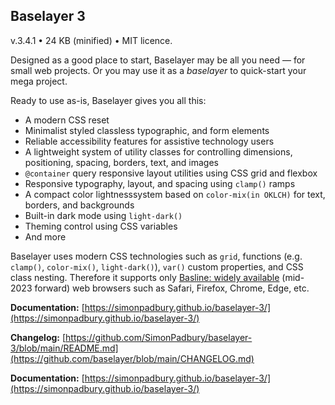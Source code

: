 ## Baselayer 3

v.3.4.1 • 24 KB (minified) • MIT licence.

Designed as a good place to start, Baselayer may be all you need — for small web projects. Or you may use it as a _baselayer_ to quick-start your mega project.

Ready to use as-is, Baselayer gives you all this:

* A modern CSS reset
* Minimalist styled classless typographic, and form elements
* Reliable accessibility features for assistive technology users
* A lightweight system of utility classes for controlling dimensions, positioning, spacing, borders, text, and images
* `@container` query responsive layout utilities using CSS grid and flexbox
* Responsive typography, layout, and spacing using `clamp()` ramps
* A compact color lightnesssystem based on `color-mix(in OKLCH)` for text, borders, and backgrounds
* Built-in dark mode using `light-dark()`
* Theming control using CSS variables
* And more

Baselayer uses modern CSS technologies such as `grid`, functions (e.g. `clamp()`, `color-mix()`, `light-dark()`), `var()` custom properties, and CSS class nesting. Therefore it supports only [Basline: widely available](https://developer.mozilla.org/en-US/docs/Glossary/Baseline/Compatibility) (mid-2023 forward) web browsers such as Safari, Firefox, Chrome, Edge, etc.

**Documentation:** [https://simonpadbury.github.io/baselayer-3/](https://simonpadbury.github.io/baselayer-3/)

**Changelog:** [https://github.com/SimonPadbury/baselayer-3/blob/main/README.md](https://github.com/baselayer/blob/main/CHANGELOG.md)

**Documentation:** [https://simonpadbury.github.io/baselayer-3/](https://simonpadbury.github.io/baselayer-3/)
